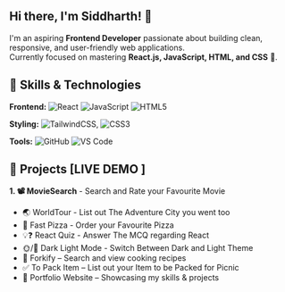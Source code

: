 ## Hi there, I'm Siddharth! 👋

I'm an aspiring **Frontend Developer** passionate about building clean, responsive, and user-friendly web applications.  
Currently focused on mastering **React.js, JavaScript, HTML, and CSS** 🚀. 


## 🔨 Skills & Technologies
 **Frontend:**
![React](https://img.shields.io/badge/React-4dabf7?style=for-the-badge&logo=react&logoColor=fff)  ![JavaScript](https://img.shields.io/badge/JavaScript-fab005?style=for-the-badge&logo=JavaScript&logoColor=fff)  ![HTML5](https://img.shields.io/badge/HTML5-fd7e14?style=for-the-badge&logo=HTML5&logoColor=fff)

 **Styling:**
  ![TailwindCSS](https://img.shields.io/badge/Tailwind_CSS-1971c2?style=for-the-badge&logo=tailwind-css&logoColor=fff), ![CSS3](https://img.shields.io/badge/CSS3-9c36b5?style=for-the-badge&logo=CSS3&logoColor=fff)
    
 **Tools:**
   ![GitHub](https://img.shields.io/badge/GitHub-000?style=for-the-badge&logo=tailwind-css&logoColor=fff)
   ![VS Code](https://img.shields.io/badge/GitHub-228be6?style=for-the-badge&logo=tailwind-css&logoColor=fff)


## 🚀 Projects [LIVE DEMO ]
**1. 📽️ MovieSearch** - Search and Rate your Favourite Movie
- 🌏 WorldTour - List out The Adventure City you went too
- 🍕 Fast Pizza - Order your Favourite Pizza
- 💡❓ React Quiz - Answer The MCQ regarding React
- 🌞/🌛 Dark Light Mode - Switch Between Dark and Light Theme
- 🍴 Forkify – Search and view cooking recipes  
- ✅ To Pack Item – List out your Item to be Packed for Picnic  
- 🎨 Portfolio Website – Showcasing my skills & projects  

